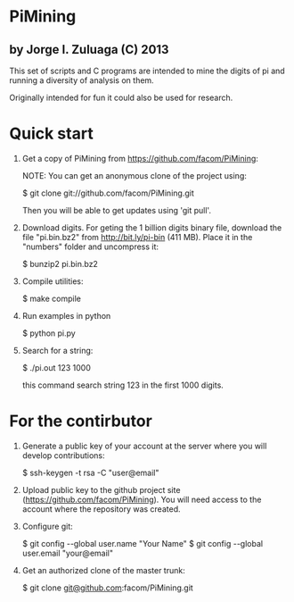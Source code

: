 PiMining
========

by Jorge I. Zuluaga (C) 2013
----------------------------

This set of scripts and C programs are intended to mine the digits of
pi and running a diversity of analysis on them.

Originally intended for fun it could also be used for research.

Quick start
===========

1. Get a copy of PiMining from https://github.com/facom/PiMining:

   NOTE: You can get an anonymous clone of the project using:

   $ git clone git://github.com/facom/PiMining.git

   Then you will be able to get updates using 'git pull'.

2. Download digits.  For geting the 1 billion digits binary file,
   download the file "pi.bin.bz2" from http://bit.ly/pi-bin (411 MB).
   Place it in the "numbers" folder and uncompress it:

   $ bunzip2 pi.bin.bz2

3. Compile utilities:

   $ make compile

4. Run examples in python

   $ python pi.py

5. Search for a string:

   $ ./pi.out 123 1000

   this command search string 123 in the first 1000 digits.

For the contirbutor
===================

1. Generate a public key of your account at the server where you will
   develop contributions:

   $ ssh-keygen -t rsa -C "user@email"

2. Upload public key to the github project site
   (https://github.com/facom/PiMining).  You will need access to the
   account where the repository was created.

3. Configure git:

   $ git config --global user.name "Your Name"
   $ git config --global user.email "your@email"

4. Get an authorized clone of the master trunk:

   $ git clone git@github.com:facom/PiMining.git

